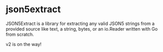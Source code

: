 # json5extract
JSON5Extract is a library for extracting any valid JSON5 strings from a provided source like text, a string, bytes, or an io.Reader written with Go from scratch.

v2 is on the way!
